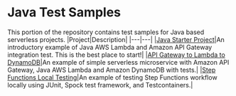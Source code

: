 # Java Test Samples

This portion of the repository contains test samples for Java based serverless projects.
|Project|Description|
|---|---|
|[Java Starter Project](apigw-lambda-list-s3-buckets)|An introductory example of Java AWS Lambda and Amazon API Gateway integration test. This is the best place to start!|
|[API Gateway to Lambda to DynamoDB](apigw-lambda-ddb)|An example of simple serverless microservice with Amazon API Gateway, Java AWS Lambda and Amazon DynamoDB with tests.|
|[Step Functions Local Testing](step-functions-local)|An example of testing Step Functions workflow locally using JUnit, Spock test framework, and Testcontainers.|
